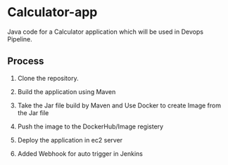 # Calculator-app
Java code for a Calculator application which will be used in Devops Pipeline.

## Process 

1. Clone the repository.

2. Build the application using Maven

3. Take the Jar file build by Maven and Use Docker to create Image from the Jar file

4. Push the image to the DockerHub/Image registery

5. Deploy the application in ec2 server

6. Added Webhook for auto trigger in Jenkins
